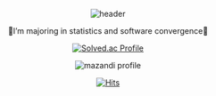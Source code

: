 <div align = center>
    
  ![header](https://capsule-render.vercel.app/api?type=shark&color=auto&height=100&section=header&text=🌼DAHEE🌼&fontSize=70)
  
  🍦I’m majoring in statistics and software convergence🎈
    
    
    
    
[![Solved.ac Profile](http://mazassumnida.wtf/api/generate_badge?boj=chlek555)](https://solved.ac/chlek555)
  
![mazandi profile](http://mazandi.herokuapp.com/api?handle=chlek555&theme=dark)
  
  [![Hits](https://hits.seeyoufarm.com/api/count/incr/badge.svg?url=https%3A%2F%2Fgithub.com%2Fdaheeda&count_bg=%23A1AFFF&title_bg=%23FF6D6D&icon=twitch.svg&icon_color=%23FFFFFF&title=hits&edge_flat=false)](https://hits.seeyoufarm.com)

